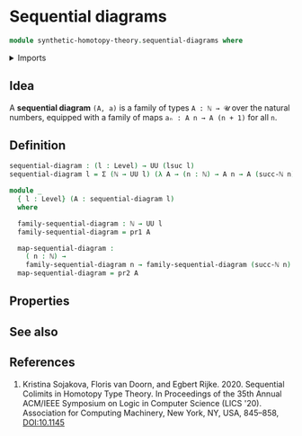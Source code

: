 # Sequential diagrams

```agda
module synthetic-homotopy-theory.sequential-diagrams where
```

<details><summary>Imports</summary>

```agda
open import elementary-number-theory.natural-numbers

open import foundation.commuting-squares-of-maps
open import foundation.dependent-pair-types
open import foundation.universe-levels
```

</details>

## Idea

A **sequential diagram** `(A, a)` is a family of types `A : ℕ → 𝓤` over the
natural numbers, equipped with a family of maps `aₙ : A n → A (n + 1)` for all
`n`.

## Definition

```agda
sequential-diagram : (l : Level) → UU (lsuc l)
sequential-diagram l = Σ (ℕ → UU l) (λ A → (n : ℕ) → A n → A (succ-ℕ n))

module _
  { l : Level} (A : sequential-diagram l)
  where

  family-sequential-diagram : ℕ → UU l
  family-sequential-diagram = pr1 A

  map-sequential-diagram :
    ( n : ℕ) →
    family-sequential-diagram n → family-sequential-diagram (succ-ℕ n)
  map-sequential-diagram = pr2 A
```

## Properties

## See also

## References

1. Kristina Sojakova, Floris van Doorn, and Egbert Rijke. 2020. Sequential
   Colimits in Homotopy Type Theory. In Proceedings of the 35th Annual ACM/IEEE
   Symposium on Logic in Computer Science (LICS '20). Association for Computing
   Machinery, New York, NY, USA, 845–858,
   [DOI:10.1145](https://doi.org/10.1145/3373718.3394801)
